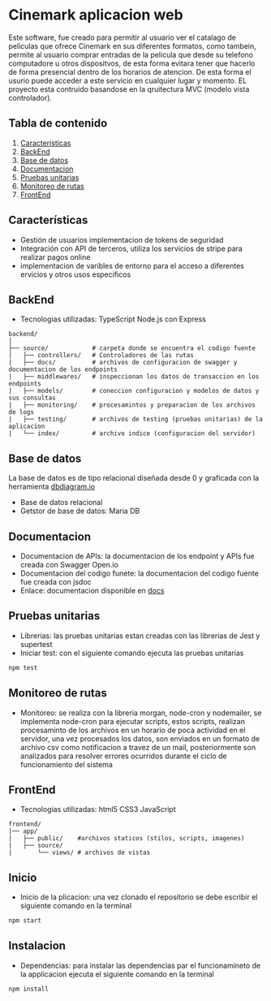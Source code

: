 # Cinemark aplicacion web
Este software, fue creado para permitir al usuario ver el catalago de peliculas que ofrece Cinemark en sus diferentes formatos, como tambein, permite al usuario comprar entradas de la pelicula que desde su telefono computadore u otros dispositvos, de esta forma evitara tener que hacerlo de forma presencial dentro de los horarios de atencion.
De esta forma el usurio puede acceder a este servicio en cualquier lugar y momento.
EL proyecto esta contruido basandose en la qruitectura MVC (modelo vista controlador).
## Tabla de contenido
1. [Características](#características)
3. [BackEnd](#backEnd)
4. [Base de datos](#base-de-datos)
5. [Documentacion](#documentacion)
6. [Pruebas unitarias](#purebas-unitarias)
7. [Monitoreo de rutas](#monitoreo-de-rutas)
2. [FrontEnd](#frontEnd)
## Características
- Gestión de usuarios implementacion de tokens de seguridad
- Integración con API de terceros, utiliza los servicios de stripe para realizar pagos online
- implementacion de varibles de entorno para el acceso a diferentes ervicios y otros usos especificos
## BackEnd
- Tecnologias utilizadas: TypeScript Node.js con Express
```
backend/
│
├── source/            # carpeta donde se encuentra el codigo fuente
│   ├── controllers/   # Controladores de las rutas
|   ├── docs/          # archivos de configuracion de swagger y documentacion de los endpoints
|   ├── middlewares/   # inspeccionan los datos de transaccion en los endpoints
|   ├── models/        # coneccion configuracion y modelos de datos y sus consultas
|   ├── monitoring/    # procesamintos y preparacion de los archivos de logs
|   ├── testing/       # archivos de testing (pruebas unitarias) de la aplicacion
|   └── index/         # archivo indice (configuracion del servidor)
```
## Base de datos
La base de datos es de tipo relacional diseñada desde 0 y graficada con la herramienta [dbdiagram.io](https://dbdiagram.io/)
- Base de datos relacional
- Getstor de base de datos: Maria DB
## Documentacion
- Documentacion de APIs: la documentacion de los endpoint y APIs fue creada con Swagger Open.io
- Documentacion del codigo funete: la documentacion del codigo fuente fue creada con jsdoc
- Enlace: documentacion disponible en [docs](http://localhost:3001/docs/)
## Pruebas unitarias
- Librerias: las pruebas unitarias estan creadas con las librerias de Jest y supertest
- Iniciar test: con el siguiente comando ejecuta las pruebas unitarias
```bash
npm test
```
## Monitoreo de rutas
- Monitoreo: se realiza con la libreria morgan, node-cron y nodemailer, se implementa node-cron para ejecutar scripts, estos scripts, realizan procesaminto de los archivos en un horario de poca actividad en el servidor, una vez procesados los datos, son enviados en un formato de archivo csv como notificacion a travez de un mail, posteriormente son analizados para resolver errores ocurridos durante el ciclo de funcionamiento del sistema
## FrontEnd
- Tecnologias utilizadas: html5 CSS3 JavaScript
```
frontend/
|── app/
|   ├── public/    #archivos staticos (stilos, scripts, imagenes)
|   ├── source/
|       └── views/ # archivos de vistas
```
## Inicio
- Inicio de la plicacion: una vez clonado el repositorio se debe escribir el siguiente comando en la terminal
```bash
npm start
```
## Instalacion
- Dependencias: para instalar las dependencias par el funcionamineto de la applicacion ejecuta el siguiente comando en la terminal
```bash
npm install
```
